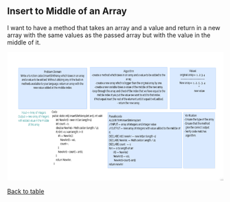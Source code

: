 ## Insert to Middle of an Array
 I want to have a method that takes an array and a value and return in a new array with the same values as the passed array but with the value in the middle of it.

<img src= "./inserShiftArray.png" height="300" width="1000" alt="">

  [Back to table](https://github.com/Marahmusleh/data-structures-and-algorithms/blob/main/java/README.md)
